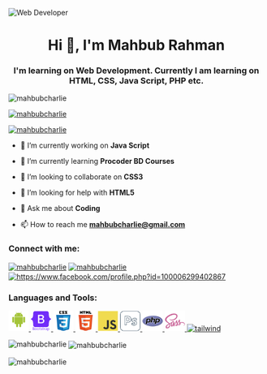![Web Developer](https://scontent.fcgp28-1.fna.fbcdn.net/v/t1.6435-9/81306444_2525343947685561_6765921539700293632_n.jpg?_nc_cat=108&ccb=1-7&_nc_sid=53a332&_nc_eui2=AeEk5Skd8xNyRQc4xfqbEuqIUWStXKAmAvtRZK1coCYC-7HPse67zS-eprS-M5MYQae1WK5wxrszzPkmlV7jAIt-&_nc_ohc=Tfp92iv7PuMQ7kNvgGp9Jcv&_nc_ht=scontent.fcgp28-1.fna&_nc_gid=AvSp-IHzzNr2OZiZhp22sQY&oh=00_AYBA-cHVnTS7ESI25eAx5t9EwXTX6TyQiATEwYU3HX6u1A&oe=6720D824)

<h1 align="center">Hi 👋, I'm Mahbub Rahman</h1>
<h3 align="center">I'm learning on Web Development. Currently I am learning on HTML, CSS, Java Script, PHP etc.</h3>

<p align="left"> <img src="https://komarev.com/ghpvc/?username=mahbubcharlie&label=Profile%20views&color=0e75b6&style=flat" alt="mahbubcharlie" /> </p>

<p align="left"> <a href="https://github.com/ryo-ma/github-profile-trophy"><img src="https://github-profile-trophy.vercel.app/?username=mahbubcharlie" alt="mahbubcharlie" /></a> </p>

<p align="left"> <a href="https://twitter.com/mahbubcharlie" target="blank"><img src="https://img.shields.io/twitter/follow/mahbubcharlie?logo=twitter&style=for-the-badge" alt="mahbubcharlie" /></a> </p>

- 🔭 I’m currently working on **Java Script**

- 🌱 I’m currently learning **Procoder BD Courses**

- 👯 I’m looking to collaborate on **CSS3**

- 🤝 I’m looking for help with **HTML5**

- 💬 Ask me about **Coding**

- 📫 How to reach me **mahbubcharlie@gmail.com**

<h3 align="left">Connect with me:</h3>
<p align="left">
<a href="https://twitter.com/mahbubcharlie" target="blank"><img align="center" src="https://raw.githubusercontent.com/rahuldkjain/github-profile-readme-generator/master/src/images/icons/Social/twitter.svg" alt="mahbubcharlie" height="30" width="40" /></a>
<a href="https://linkedin.com/in/mahbubcharlie" target="blank"><img align="center" src="https://raw.githubusercontent.com/rahuldkjain/github-profile-readme-generator/master/src/images/icons/Social/linked-in-alt.svg" alt="mahbubcharlie" height="30" width="40" /></a>
<a href="https://fb.com/https://www.facebook.com/profile.php?id=100006299402867" target="blank"><img align="center" src="https://raw.githubusercontent.com/rahuldkjain/github-profile-readme-generator/master/src/images/icons/Social/facebook.svg" alt="https://www.facebook.com/profile.php?id=100006299402867" height="30" width="40" /></a>
</p>

<h3 align="left">Languages and Tools:</h3>
<p align="left"> <a href="https://developer.android.com" target="_blank" rel="noreferrer"> <img src="https://raw.githubusercontent.com/devicons/devicon/master/icons/android/android-original-wordmark.svg" alt="android" width="40" height="40"/> </a> <a href="https://getbootstrap.com" target="_blank" rel="noreferrer"> <img src="https://raw.githubusercontent.com/devicons/devicon/master/icons/bootstrap/bootstrap-plain-wordmark.svg" alt="bootstrap" width="40" height="40"/> </a> <a href="https://www.w3schools.com/css/" target="_blank" rel="noreferrer"> <img src="https://raw.githubusercontent.com/devicons/devicon/master/icons/css3/css3-original-wordmark.svg" alt="css3" width="40" height="40"/> </a> <a href="https://www.w3.org/html/" target="_blank" rel="noreferrer"> <img src="https://raw.githubusercontent.com/devicons/devicon/master/icons/html5/html5-original-wordmark.svg" alt="html5" width="40" height="40"/> </a> <a href="https://developer.mozilla.org/en-US/docs/Web/JavaScript" target="_blank" rel="noreferrer"> <img src="https://raw.githubusercontent.com/devicons/devicon/master/icons/javascript/javascript-original.svg" alt="javascript" width="40" height="40"/> </a> <a href="https://www.photoshop.com/en" target="_blank" rel="noreferrer"> <img src="https://raw.githubusercontent.com/devicons/devicon/master/icons/photoshop/photoshop-line.svg" alt="photoshop" width="40" height="40"/> </a> <a href="https://www.php.net" target="_blank" rel="noreferrer"> <img src="https://raw.githubusercontent.com/devicons/devicon/master/icons/php/php-original.svg" alt="php" width="40" height="40"/> </a> <a href="https://sass-lang.com" target="_blank" rel="noreferrer"> <img src="https://raw.githubusercontent.com/devicons/devicon/master/icons/sass/sass-original.svg" alt="sass" width="40" height="40"/> </a> <a href="https://tailwindcss.com/" target="_blank" rel="noreferrer"> <img src="https://www.vectorlogo.zone/logos/tailwindcss/tailwindcss-icon.svg" alt="tailwind" width="40" height="40"/> </a> </p>

<p><img align="left" src="https://github-readme-stats.vercel.app/api/top-langs?username=mahbubcharlie&show_icons=true&locale=en&layout=compact" alt="mahbubcharlie" /></p>

<p>&nbsp;<img align="center" src="https://github-readme-stats.vercel.app/api?username=mahbubcharlie&show_icons=true&locale=en" alt="mahbubcharlie" /></p>

<p><img align="center" src="https://github-readme-streak-stats.herokuapp.com/?user=mahbubcharlie&" alt="mahbubcharlie" /></p>




